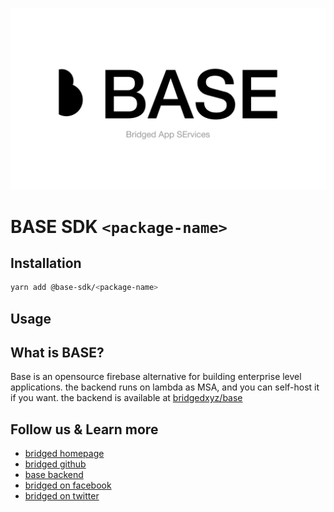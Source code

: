 <!-- template for new package.  -->
<!-- 1. replace "<package-name>" from README to it's package name -->
<!-- 2. replace "<package-name>" from index.ts to it's package name -->

![base-sdk](../_branding/cover.png)

# BASE SDK `<package-name>`

## Installation

```sh
yarn add @base-sdk/<package-name>
```

## Usage

<!-- add sdk usage example here -->

## What is BASE?

Base is an opensource firebase alternative for building enterprise level applications. the backend runs on lambda as MSA, and you can self-host it if you want. the backend is available at [bridgedxyz/base](https://github.com/bridgedxyz/base)

## Follow us & Learn more

-   [bridged homepage](https://bridged.xyz)
-   [bridged github](https://github.com/bridgedxyz)
-   [base backend](https://github.com/bridgedxyz/base)
-   [bridged on facebook](https://www.facebook.com/bridged.xyz/)
-   [bridged on twitter](https://twitter.com/bridgedxyz)
